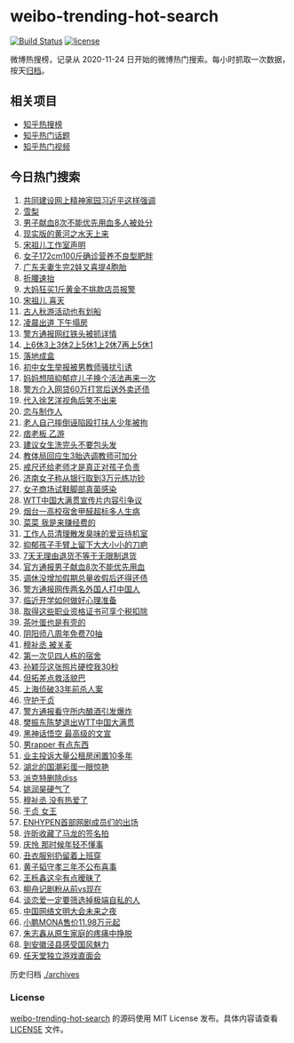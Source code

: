 # weibo-trending-hot-search

[![Build Status](https://github.com/justjavac/weibo-trending-hot-search/workflows/ci/badge.svg?branch=master)](https://github.com/justjavac/weibo-trending-hot-search/actions)
[![license](https://img.shields.io/github/license/justjavac/weibo-trending-hot-search)](https://github.com/justjavac/weibo-trending-hot-search/blob/master/LICENSE)

微博热搜榜，记录从 2020-11-24 日开始的微博热门搜索。每小时抓取一次数据，按天[归档](./archives)。

## 相关项目

- [知乎热搜榜](https://github.com/justjavac/zhihu-trending-top-search)
- [知乎热门话题](https://github.com/justjavac/zhihu-trending-hot-questions)
- [知乎热门视频](https://github.com/justjavac/zhihu-trending-hot-video)

## 今日热门搜索

<!-- BEGIN -->
<!-- 最后更新时间 Wed Aug 28 2024 05:07:37 GMT+0800 (China Standard Time) -->

1. [共同建设网上精神家园习近平这样强调](https://s.weibo.com//weibo?q=%23%E5%85%B1%E5%90%8C%E5%BB%BA%E8%AE%BE%E7%BD%91%E4%B8%8A%E7%B2%BE%E7%A5%9E%E5%AE%B6%E5%9B%AD%E4%B9%A0%E8%BF%91%E5%B9%B3%E8%BF%99%E6%A0%B7%E5%BC%BA%E8%B0%83%23&Refer=new_time)
1. [雪梨](https://s.weibo.com//weibo?q=%E9%9B%AA%E6%A2%A8&t=31&band_rank=13&Refer=top)
1. [男子献血8次不能优先用血多人被处分](https://s.weibo.com//weibo?q=%23%E7%94%B7%E5%AD%90%E7%8C%AE%E8%A1%808%E6%AC%A1%E4%B8%8D%E8%83%BD%E4%BC%98%E5%85%88%E7%94%A8%E8%A1%80%E5%A4%9A%E4%BA%BA%E8%A2%AB%E5%A4%84%E5%88%86%23&t=31&band_rank=5&Refer=top)
1. [现实版的黄河之水天上来](https://s.weibo.com//weibo?q=%23%E7%8E%B0%E5%AE%9E%E7%89%88%E7%9A%84%E9%BB%84%E6%B2%B3%E4%B9%8B%E6%B0%B4%E5%A4%A9%E4%B8%8A%E6%9D%A5%23&t=31&band_rank=3&Refer=top)
1. [宋祖儿工作室声明](https://s.weibo.com//weibo?q=%E5%AE%8B%E7%A5%96%E5%84%BF%E5%B7%A5%E4%BD%9C%E5%AE%A4%E5%A3%B0%E6%98%8E&t=31&band_rank=1&Refer=top)
1. [女子172cm100斤确诊营养不良型肥胖](https://s.weibo.com//weibo?q=%23%E5%A5%B3%E5%AD%90172cm100%E6%96%A4%E7%A1%AE%E8%AF%8A%E8%90%A5%E5%85%BB%E4%B8%8D%E8%89%AF%E5%9E%8B%E8%82%A5%E8%83%96%23&t=31&band_rank=2&Refer=top)
1. [广东夫妻生完2娃又喜提4胞胎](https://s.weibo.com//weibo?q=%23%E5%B9%BF%E4%B8%9C%E5%A4%AB%E5%A6%BB%E7%94%9F%E5%AE%8C2%E5%A8%83%E5%8F%88%E5%96%9C%E6%8F%904%E8%83%9E%E8%83%8E%23&t=31&band_rank=6&Refer=top)
1. [折腰速抬](https://s.weibo.com//weibo?q=%E6%8A%98%E8%85%B0%E9%80%9F%E6%8A%AC&t=31&band_rank=4&Refer=top)
1. [大妈狂买1斤黄金不挑款店员报警](https://s.weibo.com//weibo?q=%23%E5%A4%A7%E5%A6%88%E7%8B%82%E4%B9%B01%E6%96%A4%E9%BB%84%E9%87%91%E4%B8%8D%E6%8C%91%E6%AC%BE%E5%BA%97%E5%91%98%E6%8A%A5%E8%AD%A6%23&t=31&band_rank=6&Refer=top)
1. [宋祖儿 喜天](https://s.weibo.com//weibo?q=%E5%AE%8B%E7%A5%96%E5%84%BF%20%E5%96%9C%E5%A4%A9&t=31&band_rank=7&Refer=top)
1. [古人秋游活动也有划船](https://s.weibo.com//weibo?q=%23%E5%8F%A4%E4%BA%BA%E7%A7%8B%E6%B8%B8%E6%B4%BB%E5%8A%A8%E4%B9%9F%E6%9C%89%E5%88%92%E8%88%B9%23&t=31&band_rank=10&Refer=top)
1. [凌晨出道 下午塌房](https://s.weibo.com//weibo?q=%E5%87%8C%E6%99%A8%E5%87%BA%E9%81%93%20%E4%B8%8B%E5%8D%88%E5%A1%8C%E6%88%BF&t=31&band_rank=11&Refer=top)
1. [警方通报网红铁头被抓详情](https://s.weibo.com//weibo?q=%23%E8%AD%A6%E6%96%B9%E9%80%9A%E6%8A%A5%E7%BD%91%E7%BA%A2%E9%93%81%E5%A4%B4%E8%A2%AB%E6%8A%93%E8%AF%A6%E6%83%85%23&t=31&band_rank=30&Refer=top)
1. [上6休3上3休2上5休1上2休7再上5休1](https://s.weibo.com//weibo?q=%23%E4%B8%8A6%E4%BC%913%E4%B8%8A3%E4%BC%912%E4%B8%8A5%E4%BC%911%E4%B8%8A2%E4%BC%917%E5%86%8D%E4%B8%8A5%E4%BC%911%23&t=31&band_rank=12&Refer=top)
1. [落地成盒](https://s.weibo.com//weibo?q=%E8%90%BD%E5%9C%B0%E6%88%90%E7%9B%92&t=31&band_rank=20&Refer=top)
1. [初中女生举报被男教师骚扰引诱](https://s.weibo.com//weibo?q=%23%E5%88%9D%E4%B8%AD%E5%A5%B3%E7%94%9F%E4%B8%BE%E6%8A%A5%E8%A2%AB%E7%94%B7%E6%95%99%E5%B8%88%E9%AA%9A%E6%89%B0%E5%BC%95%E8%AF%B1%23&t=31&band_rank=15&Refer=top)
1. [妈妈想陪抑郁症儿子换个活法再来一次](https://s.weibo.com//weibo?q=%23%E5%A6%88%E5%A6%88%E6%83%B3%E9%99%AA%E6%8A%91%E9%83%81%E7%97%87%E5%84%BF%E5%AD%90%E6%8D%A2%E4%B8%AA%E6%B4%BB%E6%B3%95%E5%86%8D%E6%9D%A5%E4%B8%80%E6%AC%A1%23&t=31&band_rank=5&Refer=top)
1. [警方介入网贷60万打赏后送外卖还债](https://s.weibo.com//weibo?q=%23%E8%AD%A6%E6%96%B9%E4%BB%8B%E5%85%A5%E7%BD%91%E8%B4%B760%E4%B8%87%E6%89%93%E8%B5%8F%E5%90%8E%E9%80%81%E5%A4%96%E5%8D%96%E8%BF%98%E5%80%BA%23&t=31&band_rank=16&Refer=top)
1. [代入徐艺洋视角后笑不出来](https://s.weibo.com//weibo?q=%E4%BB%A3%E5%85%A5%E5%BE%90%E8%89%BA%E6%B4%8B%E8%A7%86%E8%A7%92%E5%90%8E%E7%AC%91%E4%B8%8D%E5%87%BA%E6%9D%A5&t=31&band_rank=15&Refer=top)
1. [恋与制作人](https://s.weibo.com//weibo?q=%E6%81%8B%E4%B8%8E%E5%88%B6%E4%BD%9C%E4%BA%BA&t=31&band_rank=14&Refer=top)
1. [老人自己摔倒诬陷殴打扶人少年被拘](https://s.weibo.com//weibo?q=%23%E8%80%81%E4%BA%BA%E8%87%AA%E5%B7%B1%E6%91%94%E5%80%92%E8%AF%AC%E9%99%B7%E6%AE%B4%E6%89%93%E6%89%B6%E4%BA%BA%E5%B0%91%E5%B9%B4%E8%A2%AB%E6%8B%98%23&t=31&band_rank=10&Refer=top)
1. [痞老板 乙游](https://s.weibo.com//weibo?q=%E7%97%9E%E8%80%81%E6%9D%BF%20%E4%B9%99%E6%B8%B8&t=31&band_rank=21&Refer=top)
1. [建议女生洗完头不要包头发](https://s.weibo.com//weibo?q=%23%E5%BB%BA%E8%AE%AE%E5%A5%B3%E7%94%9F%E6%B4%97%E5%AE%8C%E5%A4%B4%E4%B8%8D%E8%A6%81%E5%8C%85%E5%A4%B4%E5%8F%91%23&t=31&band_rank=22&Refer=top)
1. [教体局回应生3胎选调教师可加分](https://s.weibo.com//weibo?q=%23%E6%95%99%E4%BD%93%E5%B1%80%E5%9B%9E%E5%BA%94%E7%94%9F3%E8%83%8E%E9%80%89%E8%B0%83%E6%95%99%E5%B8%88%E5%8F%AF%E5%8A%A0%E5%88%86%23&t=31&band_rank=26&Refer=top)
1. [戒尺还给老师才是真正对孩子负责](https://s.weibo.com//weibo?q=%23%E6%88%92%E5%B0%BA%E8%BF%98%E7%BB%99%E8%80%81%E5%B8%88%E6%89%8D%E6%98%AF%E7%9C%9F%E6%AD%A3%E5%AF%B9%E5%AD%A9%E5%AD%90%E8%B4%9F%E8%B4%A3%23&t=31&band_rank=17&Refer=top)
1. [济南女子称从银行取到3万元练功钞](https://s.weibo.com//weibo?q=%23%E6%B5%8E%E5%8D%97%E5%A5%B3%E5%AD%90%E7%A7%B0%E4%BB%8E%E9%93%B6%E8%A1%8C%E5%8F%96%E5%88%B03%E4%B8%87%E5%85%83%E7%BB%83%E5%8A%9F%E9%92%9E%23&t=31&band_rank=38&Refer=top)
1. [女子商场试鞋脚部真菌感染](https://s.weibo.com//weibo?q=%23%E5%A5%B3%E5%AD%90%E5%95%86%E5%9C%BA%E8%AF%95%E9%9E%8B%E8%84%9A%E9%83%A8%E7%9C%9F%E8%8F%8C%E6%84%9F%E6%9F%93%23&t=31&band_rank=28&Refer=top)
1. [WTT中国大满贯宣传片内容引争议](https://s.weibo.com//weibo?q=%23WTT%E4%B8%AD%E5%9B%BD%E5%A4%A7%E6%BB%A1%E8%B4%AF%E5%AE%A3%E4%BC%A0%E7%89%87%E5%86%85%E5%AE%B9%E5%BC%95%E4%BA%89%E8%AE%AE%23&t=31&band_rank=9&Refer=top)
1. [烟台一高校宿舍甲醛超标多人生病](https://s.weibo.com//weibo?q=%23%E7%83%9F%E5%8F%B0%E4%B8%80%E9%AB%98%E6%A0%A1%E5%AE%BF%E8%88%8D%E7%94%B2%E9%86%9B%E8%B6%85%E6%A0%87%E5%A4%9A%E4%BA%BA%E7%94%9F%E7%97%85%23&t=31&band_rank=10&Refer=top)
1. [菜菜 我是来赚经费的](https://s.weibo.com//weibo?q=%E8%8F%9C%E8%8F%9C%20%E6%88%91%E6%98%AF%E6%9D%A5%E8%B5%9A%E7%BB%8F%E8%B4%B9%E7%9A%84&t=31&band_rank=46&Refer=top)
1. [工作人员清理散发臭味的爱豆待机室](https://s.weibo.com//weibo?q=%23%E5%B7%A5%E4%BD%9C%E4%BA%BA%E5%91%98%E6%B8%85%E7%90%86%E6%95%A3%E5%8F%91%E8%87%AD%E5%91%B3%E7%9A%84%E7%88%B1%E8%B1%86%E5%BE%85%E6%9C%BA%E5%AE%A4%23&t=31&band_rank=28&Refer=top)
1. [抑郁孩子手臂上留下大大小小的刀疤](https://s.weibo.com//weibo?q=%23%E6%8A%91%E9%83%81%E5%AD%A9%E5%AD%90%E6%89%8B%E8%87%82%E4%B8%8A%E7%95%99%E4%B8%8B%E5%A4%A7%E5%A4%A7%E5%B0%8F%E5%B0%8F%E7%9A%84%E5%88%80%E7%96%A4%23&t=31&band_rank=36&Refer=top)
1. [7天无理由退货不等于无限制退货](https://s.weibo.com//weibo?q=%237%E5%A4%A9%E6%97%A0%E7%90%86%E7%94%B1%E9%80%80%E8%B4%A7%E4%B8%8D%E7%AD%89%E4%BA%8E%E6%97%A0%E9%99%90%E5%88%B6%E9%80%80%E8%B4%A7%23&t=31&band_rank=28&Refer=top)
1. [官方通报男子献血8次不能优先用血](https://s.weibo.com//weibo?q=%23%E5%AE%98%E6%96%B9%E9%80%9A%E6%8A%A5%E7%94%B7%E5%AD%90%E7%8C%AE%E8%A1%808%E6%AC%A1%E4%B8%8D%E8%83%BD%E4%BC%98%E5%85%88%E7%94%A8%E8%A1%80%23&t=31&band_rank=47&Refer=top)
1. [调休没增加假期总量收假后还得还债](https://s.weibo.com//weibo?q=%23%E8%B0%83%E4%BC%91%E6%B2%A1%E5%A2%9E%E5%8A%A0%E5%81%87%E6%9C%9F%E6%80%BB%E9%87%8F%E6%94%B6%E5%81%87%E5%90%8E%E8%BF%98%E5%BE%97%E8%BF%98%E5%80%BA%23&t=31&band_rank=19&Refer=top)
1. [警方通报网传两名外国人打中国人](https://s.weibo.com//weibo?q=%23%E8%AD%A6%E6%96%B9%E9%80%9A%E6%8A%A5%E7%BD%91%E4%BC%A0%E4%B8%A4%E5%90%8D%E5%A4%96%E5%9B%BD%E4%BA%BA%E6%89%93%E4%B8%AD%E5%9B%BD%E4%BA%BA%23&t=31&band_rank=31&Refer=top)
1. [临近开学如何做好心理准备](https://s.weibo.com//weibo?q=%23%E4%B8%B4%E8%BF%91%E5%BC%80%E5%AD%A6%E5%A6%82%E4%BD%95%E5%81%9A%E5%A5%BD%E5%BF%83%E7%90%86%E5%87%86%E5%A4%87%23&t=31&band_rank=36&Refer=top)
1. [取得这些职业资格证书可享个税扣除](https://s.weibo.com//weibo?q=%23%E5%8F%96%E5%BE%97%E8%BF%99%E4%BA%9B%E8%81%8C%E4%B8%9A%E8%B5%84%E6%A0%BC%E8%AF%81%E4%B9%A6%E5%8F%AF%E4%BA%AB%E4%B8%AA%E7%A8%8E%E6%89%A3%E9%99%A4%23&t=31&band_rank=8&Refer=top)
1. [茶叶蛋也是有壳的](https://s.weibo.com//weibo?q=%E8%8C%B6%E5%8F%B6%E8%9B%8B%E4%B9%9F%E6%98%AF%E6%9C%89%E5%A3%B3%E7%9A%84&t=31&band_rank=47&Refer=top)
1. [阴阳师八周年免费70抽](https://s.weibo.com//weibo?q=%E9%98%B4%E9%98%B3%E5%B8%88%E5%85%AB%E5%91%A8%E5%B9%B4%E5%85%8D%E8%B4%B970%E6%8A%BD&t=31&band_rank=29&Refer=top)
1. [穆祉丞 被关麦](https://s.weibo.com//weibo?q=%E7%A9%86%E7%A5%89%E4%B8%9E%20%E8%A2%AB%E5%85%B3%E9%BA%A6&t=31&band_rank=41&Refer=top)
1. [第一次见四人栋的宿舍](https://s.weibo.com//weibo?q=%E7%AC%AC%E4%B8%80%E6%AC%A1%E8%A7%81%E5%9B%9B%E4%BA%BA%E6%A0%8B%E7%9A%84%E5%AE%BF%E8%88%8D&t=31&band_rank=25&Refer=top)
1. [孙颖莎这张照片硬控我30秒](https://s.weibo.com//weibo?q=%23%E5%AD%99%E9%A2%96%E8%8E%8E%E8%BF%99%E5%BC%A0%E7%85%A7%E7%89%87%E7%A1%AC%E6%8E%A7%E6%88%9130%E7%A7%92%23&t=31&band_rank=18&Refer=top)
1. [但拓差点救活貌巴](https://s.weibo.com//weibo?q=%E4%BD%86%E6%8B%93%E5%B7%AE%E7%82%B9%E6%95%91%E6%B4%BB%E8%B2%8C%E5%B7%B4&t=31&band_rank=42&Refer=top)
1. [上海侦破33年前杀人案](https://s.weibo.com//weibo?q=%23%E4%B8%8A%E6%B5%B7%E4%BE%A6%E7%A0%B433%E5%B9%B4%E5%89%8D%E6%9D%80%E4%BA%BA%E6%A1%88%23&t=31&band_rank=39&Refer=top)
1. [守护于贞](https://s.weibo.com//weibo?q=%E5%AE%88%E6%8A%A4%E4%BA%8E%E8%B4%9E&t=31&band_rank=29&Refer=top)
1. [警方通报看守所内酿酒引发爆炸](https://s.weibo.com//weibo?q=%23%E8%AD%A6%E6%96%B9%E9%80%9A%E6%8A%A5%E7%9C%8B%E5%AE%88%E6%89%80%E5%86%85%E9%85%BF%E9%85%92%E5%BC%95%E5%8F%91%E7%88%86%E7%82%B8%23&t=31&band_rank=48&Refer=top)
1. [樊振东陈梦退出WTT中国大满贯](https://s.weibo.com//weibo?q=%23%E6%A8%8A%E6%8C%AF%E4%B8%9C%E9%99%88%E6%A2%A6%E9%80%80%E5%87%BAWTT%E4%B8%AD%E5%9B%BD%E5%A4%A7%E6%BB%A1%E8%B4%AF%23&t=31&band_rank=27&Refer=top)
1. [黑神话悟空 最高级的文宣](https://s.weibo.com//weibo?q=%E9%BB%91%E7%A5%9E%E8%AF%9D%E6%82%9F%E7%A9%BA%20%E6%9C%80%E9%AB%98%E7%BA%A7%E7%9A%84%E6%96%87%E5%AE%A3&t=31&band_rank=32&Refer=top)
1. [男rapper 有点东西](https://s.weibo.com//weibo?q=%E7%94%B7rapper%20%E6%9C%89%E7%82%B9%E4%B8%9C%E8%A5%BF&t=31&band_rank=24&Refer=top)
1. [业主投诉大量公租房闲置10多年](https://s.weibo.com//weibo?q=%23%E4%B8%9A%E4%B8%BB%E6%8A%95%E8%AF%89%E5%A4%A7%E9%87%8F%E5%85%AC%E7%A7%9F%E6%88%BF%E9%97%B2%E7%BD%AE10%E5%A4%9A%E5%B9%B4%23&t=31&band_rank=50&Refer=top)
1. [湖北的国潮彩蛋一眼惊艳](https://s.weibo.com//weibo?q=%23%E6%B9%96%E5%8C%97%E7%9A%84%E5%9B%BD%E6%BD%AE%E5%BD%A9%E8%9B%8B%E4%B8%80%E7%9C%BC%E6%83%8A%E8%89%B3%23&t=31&band_rank=10&Refer=top)
1. [派克特删除diss](https://s.weibo.com//weibo?q=%E6%B4%BE%E5%85%8B%E7%89%B9%E5%88%A0%E9%99%A4diss&t=31&band_rank=43&Refer=top)
1. [姚润昊硬气了](https://s.weibo.com//weibo?q=%E5%A7%9A%E6%B6%A6%E6%98%8A%E7%A1%AC%E6%B0%94%E4%BA%86&t=31&band_rank=46&Refer=top)
1. [穆祉丞 没有热爱了](https://s.weibo.com//weibo?q=%E7%A9%86%E7%A5%89%E4%B8%9E%20%E6%B2%A1%E6%9C%89%E7%83%AD%E7%88%B1%E4%BA%86&t=31&band_rank=34&Refer=top)
1. [于贞 女王](https://s.weibo.com//weibo?q=%E4%BA%8E%E8%B4%9E%20%E5%A5%B3%E7%8E%8B&t=31&band_rank=19&Refer=top)
1. [ENHYPEN首部网剧成员们的出场](https://s.weibo.com//weibo?q=ENHYPEN%E9%A6%96%E9%83%A8%E7%BD%91%E5%89%A7%E6%88%90%E5%91%98%E4%BB%AC%E7%9A%84%E5%87%BA%E5%9C%BA&t=31&band_rank=43&Refer=top)
1. [许昕收藏了马龙的签名拍](https://s.weibo.com//weibo?q=%23%E8%AE%B8%E6%98%95%E6%94%B6%E8%97%8F%E4%BA%86%E9%A9%AC%E9%BE%99%E7%9A%84%E7%AD%BE%E5%90%8D%E6%8B%8D%23&t=31&band_rank=33&Refer=top)
1. [庆怜 那时候年轻不懂事](https://s.weibo.com//weibo?q=%E5%BA%86%E6%80%9C%20%E9%82%A3%E6%97%B6%E5%80%99%E5%B9%B4%E8%BD%BB%E4%B8%8D%E6%87%82%E4%BA%8B&t=31&band_rank=41&Refer=top)
1. [丑衣服别扔留着上班穿](https://s.weibo.com//weibo?q=%E4%B8%91%E8%A1%A3%E6%9C%8D%E5%88%AB%E6%89%94%E7%95%99%E7%9D%80%E4%B8%8A%E7%8F%AD%E7%A9%BF&t=31&band_rank=35&Refer=top)
1. [黄子韬守孝三年不公布喜事](https://s.weibo.com//weibo?q=%23%E9%BB%84%E5%AD%90%E9%9F%AC%E5%AE%88%E5%AD%9D%E4%B8%89%E5%B9%B4%E4%B8%8D%E5%85%AC%E5%B8%83%E5%96%9C%E4%BA%8B%23&t=31&band_rank=23&Refer=top)
1. [王栎鑫这伞有点暧昧了](https://s.weibo.com//weibo?q=%E7%8E%8B%E6%A0%8E%E9%91%AB%E8%BF%99%E4%BC%9E%E6%9C%89%E7%82%B9%E6%9A%A7%E6%98%A7%E4%BA%86&t=31&band_rank=30&Refer=top)
1. [柳舟记剧粉从前vs现在](https://s.weibo.com//weibo?q=%E6%9F%B3%E8%88%9F%E8%AE%B0%E5%89%A7%E7%B2%89%E4%BB%8E%E5%89%8Dvs%E7%8E%B0%E5%9C%A8&t=31&band_rank=40&Refer=top)
1. [谈恋爱一定要筛选掉极端自私的人](https://s.weibo.com//weibo?q=%E8%B0%88%E6%81%8B%E7%88%B1%E4%B8%80%E5%AE%9A%E8%A6%81%E7%AD%9B%E9%80%89%E6%8E%89%E6%9E%81%E7%AB%AF%E8%87%AA%E7%A7%81%E7%9A%84%E4%BA%BA&t=31&band_rank=50&Refer=top)
1. [中国网络文明大会未来之夜](https://s.weibo.com//weibo?q=%23%E4%B8%AD%E5%9B%BD%E7%BD%91%E7%BB%9C%E6%96%87%E6%98%8E%E5%A4%A7%E4%BC%9A%E6%9C%AA%E6%9D%A5%E4%B9%8B%E5%A4%9C%23&t=31&band_rank=3&Refer=top)
1. [小鹏MONA售价11.98万元起](https://s.weibo.com//weibo?q=%23%E5%B0%8F%E9%B9%8FMONA%E5%94%AE%E4%BB%B711.98%E4%B8%87%E5%85%83%E8%B5%B7%23&t=31&band_rank=37&Refer=top)
1. [朱志鑫从原生家庭的疼痛中挣脱](https://s.weibo.com//weibo?q=%E6%9C%B1%E5%BF%97%E9%91%AB%E4%BB%8E%E5%8E%9F%E7%94%9F%E5%AE%B6%E5%BA%AD%E7%9A%84%E7%96%BC%E7%97%9B%E4%B8%AD%E6%8C%A3%E8%84%B1&t=31&band_rank=44&Refer=top)
1. [到安徽泾县感受国风魅力](https://s.weibo.com//weibo?q=%23%E5%88%B0%E5%AE%89%E5%BE%BD%E6%B3%BE%E5%8E%BF%E6%84%9F%E5%8F%97%E5%9B%BD%E9%A3%8E%E9%AD%85%E5%8A%9B%23&t=31&band_rank=45&Refer=top)
1. [任天堂独立游戏直面会](https://s.weibo.com//weibo?q=%23%E4%BB%BB%E5%A4%A9%E5%A0%82%E7%8B%AC%E7%AB%8B%E6%B8%B8%E6%88%8F%E7%9B%B4%E9%9D%A2%E4%BC%9A%23&t=31&band_rank=49&Refer=top)

<!-- END -->

历史归档 [./archives](./archives)

### License

[weibo-trending-hot-search](https://github.com/justjavac/weibo-trending-hot-search) 的源码使用 MIT License
发布。具体内容请查看 [LICENSE](./LICENSE) 文件。
